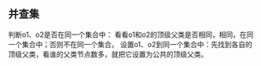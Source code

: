 ## 并查集
判断o1、o2是否在同一个集合中： 看看o1和o2的顶级父类是否相同，相同，在同一个集合中；否则不在同一个集合。
设置o1、o2到同一个集合中：先找到各自的顶级父类，看谁的父类节点数多，就把它设置为公共的顶级父类。
